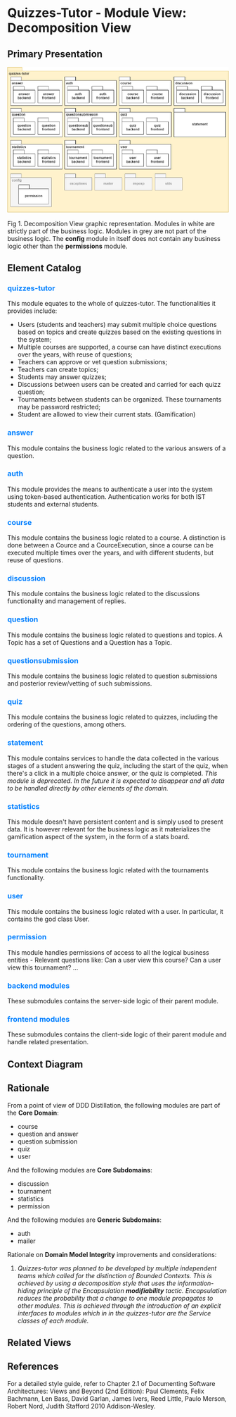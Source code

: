 # Quizzes-Tutor - Module View: Decomposition View

## Primary Presentation

<img src="pictures/Decomposition View.png" width="900" >


Fig 1. Decomposition View graphic representation. Modules in white are strictly part of the business logic. Modules in grey are not part of the business logic. The **config** module in itself does not contain any business logic other than the **permissions** module.

## Element Catalog

### <span style="color:#0080ff">quizzes-tutor</span>
 This module equates to the whole of quizzes-tutor. The functionalities it provides include:
- Users (students and teachers) may submit multiple choice questions based on topics and create quizzes based on the existing questions in the system;
- Multiple courses are supported, a course can have distinct executions over the years, with reuse of questions;
- Teachers can approve or vet question submissions;
- Teachers can create topics;
- Students may answer quizzes;
- Discussions between users can be created and carried for each quizz question;
- Tournaments between students can be organized. These tournaments may be password restricted;
- Student are allowed to view their current stats. (Gamification)

### <span style="color:#0080ff">answer</span>
This module contains the business logic related to the various answers of a question.

### <span style="color:#0080ff">auth</span>
This module provides the means to authenticate a user into the system using token-based authentication. Authentication works for both IST students and external students. 

### <span style="color:#0080ff">course</span>
This module contains the business logic related to a course. A distinction is done between a Cource and a CourceExecution, since a course can be executed multiple times over the years, and with different students, but reuse of questions.

### <span style="color:#0080ff">discussion</span>
This module contains the business logic related to the discussions functionality and management of replies.

### <span style="color:#0080ff">question</span>
This module contains the business logic related to questions and topics. A Topic has a set of Questions and a Question has a Topic.

### <span style="color:#0080ff">questionsubmission</span>
This module contains the business logic related to question submissions and posterior review/vetting of such submissions.

### <span style="color:#0080ff">quiz</span>
This module contains the business logic related to quizzes, including the ordering of the questions, among others.

### <span style="color:#0080ff">statement</span>
This module contains services to handle the data collected in the various stages of a student answering the quiz, including the start of the quiz, when there's a click in a multiple choice answer, or the quiz is completed.
*This module is deprecated. In the future it is expected to disappear and all data to be handled directly by other elements of the domain.*

### <span style="color:#0080ff">statistics</span>
This module doesn't have persistent content and is simply used to present data. It is however relevant for the business logic as it materializes the gamification aspect of the system, in the form of a stats board.

### <span style="color:#0080ff">tournament</span>
This module contains the business logic related with the tournaments functionality.

### <span style="color:#0080ff">user</span>
This module contains the business logic related with a user. In particular, it contains the god class User.

### <span style="color:#0080ff">permission</span>
This module handles permissions of access to all the logical business entities - Relevant questions like: Can a user view this course? Can a user view this tournament? ...

### <span style="color:#0080ff">backend modules</span>
These submodules contains the server-side logic of their parent module.

### <span style="color:#0080ff">frontend modules</span>
These submodules contains the client-side logic of their parent module and handle related presentation.

## Context Diagram

## Rationale

From a point of view of DDD Distillation, the following modules are part of the **Core Domain**:
- course
- question and answer
- question submission
- quiz
- user

And the following modules are **Core Subdomains**:
- discussion
- tournament
- statistics
- permission

And the following modules are **Generic Subdomains**:
- auth
- mailer

Rationale on **Domain Model Integrity** improvements and considerations:

1. *Quizzes-tutor was planned to be developed by multiple independent teams which called for the distinction of Bounded Contexts. This is achieved by using a decomposition style that uses the information-hiding principle of the Encapsulation **modifiability** tactic. Encapsulation reduces the probability that a change to one module propagates to other modules. This is achieved through the introduction of an explicit interfaces to modules which in in the quizzes-tutor are the Service classes of each module.*


## Related Views

## References
For a detailed style guide, refer to Chapter 2.1 of Documenting Software Architectures: Views and Beyond (2nd Edition): Paul Clements, Felix Bachmann, Len Bass, David Garlan, James Ivers, Reed Little, Paulo Merson, Robert Nord, Judith Stafford 2010 Addison-Wesley.